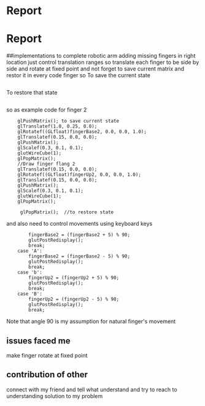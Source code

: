 # Report 
# Report

##implementations
to complete robotic arm adding missing fingers in right location 
just control translation ranges so translate each finger to be side by side and rotate at fixed point  and not forget to save current matrix and restor it  in every code finger so 
To save the current state
```glPushMatrix()
```
To restore that state
```glPopMatrix()
```
so as example code for finger 2
```//Draw finger flang 2 
	glPushMatrix(); to save current state
	glTranslatef(1.0, 0.25, 0.0);
	glRotatef((GLfloat)fingerBase2, 0.0, 0.0, 1.0);
	glTranslatef(0.15, 0.0, 0.0);
	glPushMatrix();
	glScalef(0.3, 0.1, 0.1);
	glutWireCube(1);
	glPopMatrix();
    //Draw finger flang 2
	glTranslatef(0.15, 0.0, 0.0);
	glRotatef((GLfloat)fingerUp2, 0.0, 0.0, 1.0);
	glTranslatef(0.15, 0.0, 0.0);
	glPushMatrix();
	glScalef(0.3, 0.1, 0.1);
	glutWireCube(1);
	glPopMatrix();

     glPopMatrix();  //to restore state
```
and also need to control movements using  keyboard keys
```case 'a':
		fingerBase2 = (fingerBase2 + 5) % 90;
		glutPostRedisplay();
		break;
	case 'A':
		fingerBase2 = (fingerBase2 - 5) % 90;
		glutPostRedisplay();
		break;
	case 'b':
		fingerUp2 = (fingerUp2 + 5) % 90;
		glutPostRedisplay();
		break;
	case 'B':
		fingerUp2 = (fingerUp2 - 5) % 90;
		glutPostRedisplay();
		break;
```
Note that  angle 90 is my assumption for natural  finger's movement  
## issues faced me
make finger rotate at fixed point 

## contribution of other
connect with my friend and tell what understand and try to reach to understanding solution to my problem 


